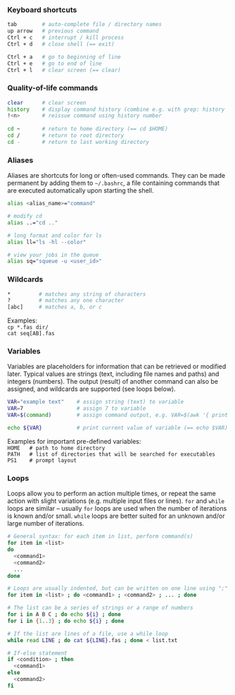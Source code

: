 ### Keyboard shortcuts

```bash
tab        # auto-complete file / directory names
up arrow   # previous command
Ctrl + c   # interrupt / kill process
Ctrl + d   # close shell (== exit)

Ctrl + a   # go to beginning of line
Ctrl + e   # go to end of line
Ctrl + l   # clear screen (== clear)
```

### Quality-of-life commands

```bash
clear      # clear screen
history    # display command history (combine e.g. with grep: history | grep 'cd')
!<n>       # reissue command using history number
           
cd ~       # return to home directory (== cd $HOME)
cd /       # return to root directory
cd -       # return to last working directory
```

### Aliases

Aliases are shortcuts for long or often-used commands. They can be made permanent by adding them to `~/.bashrc`, a file containing commands that are executed automatically upon starting the shell.

```bash
alias <alias_name>="command"

# modify cd
alias ..="cd .."

# long format and color for ls
alias ll="ls -hl --color"

# view your jobs in the queue 
alias sq="squeue -u <user_id>"
```

### Wildcards

```bash
*         # matches any string of characters
?         # matches any one character
[abc]     # matches a, b, or c
```
Examples: 
<br>`cp *.fas dir/`
<br>`cat seq[AB].fas`

### Variables

Variables are placeholders for information that can be retrieved or modified later. Typical values are strings (text, including file names and paths) and integers (numbers). The output (result) of another command can also be assigned, and wildcards are supported (see loops below).

```bash
VAR="example text"    # assign string (text) to variable
VAR=7                 # assign 7 to variable
VAR=$(command)        # assign command output, e.g. VAR=$(awk '{ print $1 }' file)

echo ${VAR}           # print current value of variable (== echo $VAR)
```
Examples for important pre-defined variables:
<br>
`HOME   # path to home directory`
<br>
`PATH   # list of directories that will be searched for executables`
<br>
`PS1    # prompt layout`

### Loops

Loops allow you to perform an action multiple times, or repeat the same action with slight variations (e.g. multiple input files or lines). `for` and `while` loops are similar – usually `for` loops are used when the number of iterations is known and/or small. `while` loops are better suited for an unknown and/or large number of iterations.

```bash
# General syntax: for each item in list, perform command(s)
for item in <list>
do
  <command1>
  <command2>
  ...
done

# Loops are usually indented, but can be written on one line using ";"
for item in <list> ; do <command1> ; <command2> ; ... ; done

# The list can be a series of strings or a range of numbers 
for i in A B C ; do echo ${i} ; done
for i in {1..3} ; do echo ${i} ; done

# If the list are lines of a file, use a while loop
while read LINE ; do cat ${LINE}.fas ; done < list.txt

# If-else statement
if <condition> ; then
  <command1>
else
  <command2>
fi
```

